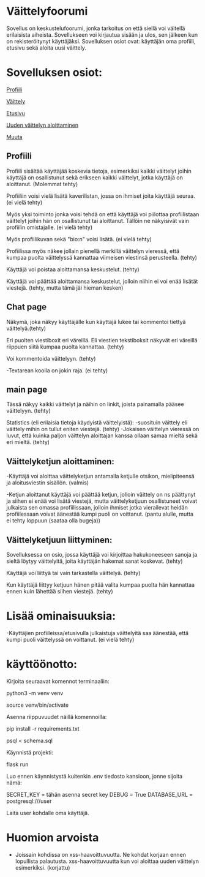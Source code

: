 # Väittelyfoorumi

Sovellus on keskustelufoorumi, jonka tarkoitus on että siellä voi väitellä erilaisista aiheista. 
Sovellukseen voi kirjautua sisään ja ulos, sen jälkeen kun on rekisteröitynyt käyttäjäksi.
Sovelluksen osiot ovat: käyttäjän oma profiili, etusivu sekä aloita uusi väittely. 

# Sovelluksen osiot:

[Profiili](#profiili)

[Väittely](#chat_page)

[Etusivu](#main_page)

[Uuden väittelyn aloittaminen](#start_debate")

[Muuta](#liity_vait)


## Profiili

<a name="profiili"></a>

Profiili sisältää käyttäjää koskevia tietoja, esimerkiksi kaikki väittelyt joihin käyttäjä on osallistunut sekä erikseen kaikki väittelyt, jotka käyttäjä on aloittanut. (Molemmat tehty) 

Profiiliin voisi vielä lisätä kaverilistan, jossa on ihmiset joita käyttäjä seuraa. (ei vielä tehty)

Myös yksi toiminto jonka voisi tehdä on että käyttäjä voi piilottaa profiilistaan väittelyt joihin hän on osallistunut tai aloittanut. Tällöin ne näkyisivät vain profiilin omistajalle. (ei vielä tehty)

Myös profiilikuvan sekä "bio:n" voisi lisätä. (ei vielä tehty)

Profiilissa myös näkee jollain pienellä merkillä väittelyn vieressä, että kumpaa puolta väittelyssä kannattaa viimeisen viestinsä perusteella. (tehty)

Käyttäjä voi poistaa aloittamansa keskustelut. (tehty)

Käyttäjä voi päättää aloittamansa keskustelut, jolloin niihin ei voi enää lisätät viestejä. (tehty, mutta tämä jäi hieman kesken)

## Chat page

<a name="chat_page"></a>

Näkymä, joka näkyy käyttäjälle kun käyttäjä lukee tai kommentoi tiettyä väittelyä.(tehty)

Eri puolten viestiboxit eri väreillä. Eli viestien tekstiboksit näkyvät eri väreillä riippuen siitä kumpaa puolta kannattaa. (tehty)

Voi kommentoida väittelyyn. (tehty)

-Textarean koolla on jokin raja. (ei tehty)


## main page

<a name="main_page"></a>

Tässä näkyy kaikki väittelyt ja näihin on linkit, joista painamalla pääsee väittelyyn. (tehty)

Statistics (eli erilaisia tietoja käydyistä väittelyistä): 
-suosituin väittely eli väittely mihin on tullut eniten viestejä. (tehty)
-Jokaisen väittelyn vieressä on luvut, että kuinka paljon väittelyn aloittajan kanssa ollaan samaa mieltä sekä eri mieltä. (tehty)

## Väittelyketjun aloittaminen:

<a name="start_debate"></a>

-Käyttäjä voi aloittaa väittelyketjun antamalla ketjulle otsikon, mielipiteensä ja aloitusviestin sisällön. (valmis)

-Ketjun aloittanut käyttäjä voi päättää ketjun, jolloin väittely on ns päättynyt ja siihen ei enää voi lisätä viestejä, mutta väittelyketjuun osallistuneet voivat julkaista sen omassa profiilissaan, jolloin ihmiset jotka vierailevat heidän profiilessaan voivat äänestää kumpi puoli on voittanut. (pantu alulle, mutta ei tehty loppuun (saataa olla bugeja))



## Väittelyketjuun liittyminen:

<a name="liity_vait"></a>

Sovelluksessa on osio, jossa käyttäjä voi kirjoittaa hakukoneeseen sanoja ja sieltä löytyy väittelyitä, joita käyttäjän hakemat sanat koskevat. (tehty)

Käyttäjä voi liittyä tai vain tarkastella väittelyä. (tehty)

Kun käyttäjä liittyy ketjuun hänen pitää valita kumpaa puolta hän kannattaa ennen kuin lähettää siihen viestejä. (tehty)



# Lisää ominaisuuksia:

-Käyttäjien profiileissa/etusivulla julkaistuja väittelyitä saa äänestää, että kumpi puoli väittelyssä on voittanut. (ei vielä tehty)

# käyttöönotto:

Kirjoita seuraavat komennot terminaaliin:

python3 -m venv venv

source venv/bin/activate

Asenna riippuvuudet näillä komennoilla:

pip install -r requirements.txt

psql < schema.sql

Käynnistä projekti:


flask run

Luo ennen käynnistystä kuitenkin .env tiedosto kansioon, jonne sijoita nämä:

SECRET_KEY = tähän asenna secret key
DEBUG = True
DATABASE_URL = postgresql:///user 


Laita user kohdalle oma käyttäjä.


# Huomion arvoista


- Joissain kohdissa on xss-haavoittuvuutta. Ne kohdat korjaan ennen lopullista palautusta. xss-haavoittuvuutta kun voi aloittaa uuden väittelyn esimerkiksi. (korjattu)

